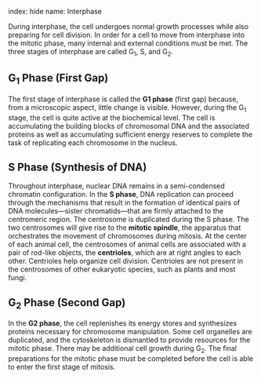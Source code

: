 index: hide
name: Interphase

During interphase, the cell undergoes normal growth processes while also preparing for cell division. In order for a cell to move from interphase into the mitotic phase, many internal and external conditions must be met. The three stages of interphase are called G<sub>1</sub>, S, and G<sub>2</sub>.

## G<sub>1</sub> Phase (First Gap)

The first stage of interphase is called the  **G1 phase** (first gap) because, from a microscopic aspect, little change is visible. However, during the G<sub>1</sub> stage, the cell is quite active at the biochemical level. The cell is accumulating the building blocks of chromosomal DNA and the associated proteins as well as accumulating sufficient energy reserves to complete the task of replicating each chromosome in the nucleus.

## S Phase (Synthesis of DNA)

Throughout interphase, nuclear DNA remains in a semi-condensed chromatin configuration. In the  **S phase**, DNA replication can proceed through the mechanisms that result in the formation of identical pairs of DNA molecules—sister chromatids—that are firmly attached to the centromeric region. The centrosome is duplicated during the S phase. The two centrosomes will give rise to the  **mitotic spindle**, the apparatus that orchestrates the movement of chromosomes during mitosis. At the center of each animal cell, the centrosomes of animal cells are associated with a pair of rod-like objects, the  **centrioles**, which are at right angles to each other. Centrioles help organize cell division. Centrioles are not present in the centrosomes of other eukaryotic species, such as plants and most fungi.

## G<sub>2</sub> Phase (Second Gap)

In the  **G2 phase**, the cell replenishes its energy stores and synthesizes proteins necessary for chromosome manipulation. Some cell organelles are duplicated, and the cytoskeleton is dismantled to provide resources for the mitotic phase. There may be additional cell growth during G<sub>2</sub>. The final preparations for the mitotic phase must be completed before the cell is able to enter the first stage of mitosis.
